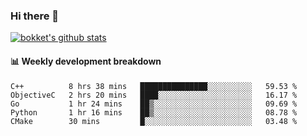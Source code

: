 ### Hi there 👋
[![bokket's github stats](https://github-readme-stats.vercel.app/api?username=bokket&show_icons=true&count_private=true)](https://github.com/anuraghazra/github-readme-stats)

#### :bar_chart: Weekly development breakdown
<!--START_SECTION:waka-->
```text
C++          8 hrs 38 mins   ███████████████░░░░░░░░░░   59.53 % 
ObjectiveC   2 hrs 20 mins   ████░░░░░░░░░░░░░░░░░░░░░   16.17 % 
Go           1 hr 24 mins    ██▒░░░░░░░░░░░░░░░░░░░░░░   09.69 % 
Python       1 hr 16 mins    ██▒░░░░░░░░░░░░░░░░░░░░░░   08.78 % 
CMake        30 mins         █░░░░░░░░░░░░░░░░░░░░░░░░   03.48 % 
```
<!--END_SECTION:waka-->
